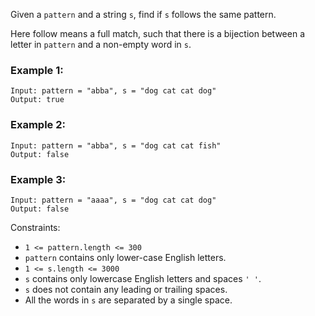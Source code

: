 Given a `pattern` and a string `s`, find if `s` follows the same pattern.

Here follow means a full match, such that there is a bijection between a letter in `pattern` and a non-empty word in `s`.

### Example 1:

    Input: pattern = "abba", s = "dog cat cat dog"
    Output: true
### Example 2:

    Input: pattern = "abba", s = "dog cat cat fish"
    Output: false
### Example 3:

    Input: pattern = "aaaa", s = "dog cat cat dog"
    Output: false

Constraints:

- `1 <= pattern.length <= 300`
- `pattern` contains only lower-case English letters.
- `1 <= s.length <= 3000`
- `s` contains only lowercase English letters and spaces `' '`.
- `s` does not contain any leading or trailing spaces.
- All the words in `s` are separated by a single space.
